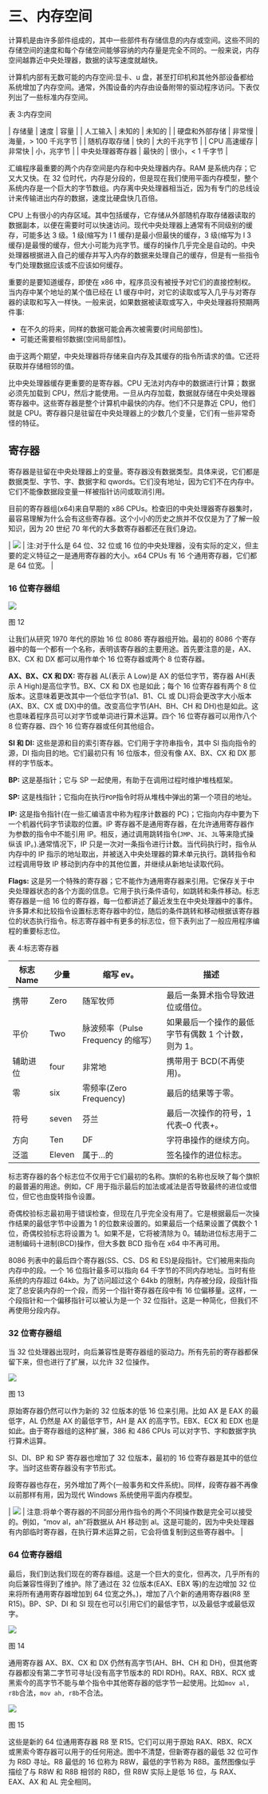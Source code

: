 # 三、内存空间

计算机是由许多部件组成的，其中一些部件有存储信息的内存或空间。这些不同的存储空间的速度和每个存储空间能够容纳的内存量是完全不同的。一般来说，内存空间越靠近中央处理器，数据的读写速度就越快。

计算机内部有无数可能的内存空间:显卡、u 盘，甚至打印机和其他外部设备都给系统增加了内存空间。通常，外围设备的内存由设备附带的驱动程序访问。下表仅列出了一些标准内存空间。

表 3:内存空间

| 存储量 | 速度 | 容量 |
| 人工输入 | 未知的 | 未知的 |
| 硬盘和外部存储 | 非常慢 | 海量，> 100 千兆字节 |
| 随机存取存储 | 快的 | 大的千兆字节 |
| CPU 高速缓存 | 非常快 | 小，兆字节 |
| 中央处理器寄存器 | 最快的 | 很小，< 1 千字节 |

汇编程序最重要的两个内存空间是内存和中央处理器内存。RAM 是系统内存；它又大又快。在 32 位时代，内存是分段的，但是现在我们使用平面内存模型，整个系统内存是一个巨大的字节数组。内存离中央处理器相当近，因为有专门的总线设计来传输进出内存的数据，速度比硬盘快几百倍。

CPU 上有很小的内存区域。其中包括缓存，它存储从外部随机存取存储器读取的数据副本，以便在需要时可以快速访问。现代中央处理器上通常有不同级别的缓存，可能多达 3 级。1 级(缩写为 l 1 缓存)是最小但最快的缓存，3 级(缩写为 l 3 缓存)是最慢的缓存，但大小可能为兆字节。缓存的操作几乎完全是自动的。中央处理器根据进入自己的缓存并写入内存的数据来处理自己的缓存，但是有一些指令专门处理数据应该或不应该如何缓存。

重要的是要知道缓存，即使在 x86 中，程序员没有被授予对它们的直接控制权。当内存中某个地址的某个值已经在 L1 缓存中时，对它的读取或写入几乎与对寄存器的读取和写入一样快。一般来说，如果数据被读取或写入，中央处理器将预期两件事:

*   在不久的将来，同样的数据可能会再次被需要(时间局部性)。
*   可能还需要相邻数据(空间局部性)。

由于这两个期望，中央处理器将存储来自内存及其缓存的指令所请求的值。它还将获取并存储相邻的值。

比中央处理器缓存更重要的是寄存器。CPU 无法对内存中的数据进行计算；数据必须先加载到 CPU，然后才能使用。一旦从内存加载，数据就存储在中央处理器寄存器中。这些寄存器是整个计算机中最快的内存。他们不只是靠近 CPU，他们就是 CPU。寄存器只是驻留在中央处理器上的少数几个变量，它们有一些非常奇怪的特征。

## 寄存器

寄存器是驻留在中央处理器上的变量。寄存器没有数据类型。具体来说，它们都是数据类型、字节、字、数据字和 qwords。它们没有地址，因为它们不在内存中。它们不能像数据段变量一样被指针访问或取消引用。

目前的寄存器组(x64)来自早期的 x86 CPUs。检查旧的中央处理器寄存器集时，最容易理解为什么会有这些寄存器。这个小小的历史之旅并不仅仅是为了了解一般知识，因为 20 世纪 70 年代的大多数寄存器都还在我们身边。

| ![](img/note.png) | 注:对于什么是 64 位、32 位或 16 位的中央处理器，没有实际的定义，但主要的定义特征之一是通用寄存器的大小。x64 CPUs 有 16 个通用寄存器，它们都是 64 位宽。 |

### 16 位寄存器组

![](img/image013.jpg)

图 12

让我们从研究 1970 年代的原始 16 位 8086 寄存器组开始。最初的 8086 个寄存器中的每一个都有一个名称，表明该寄存器的主要用途。首先要注意的是，AX、BX、CX 和 DX 都可以用作单个 16 位寄存器或两个 8 位寄存器。

**AX、BX、CX 和 DX:** 寄存器 AL(表示 A Low)是 AX 的低位字节，寄存器 AH(表示 A High)是高位字节。BX、CX 和 DX 也是如此；每个 16 位寄存器有两个 8 位版本。这意味着更改其中一个低位字节(a1、B1、CL 或 DL)将会更改字大小版本(AX、BX、CX 或 DX)中的值。改变高位字节(AH、BH、CH 和 DH)也是如此。这也意味着程序员可以对字节或单词进行算术运算。四个 16 位寄存器可以用作八个 8 位寄存器、四个 16 位寄存器或任何其他组合。

**SI 和 DI:** 这些是源和目的索引寄存器。它们用于字符串指令，其中 SI 指向指令的源，DI 指向目的地。它们最初只有 16 位版本，但没有像 AX、BX、CX 和 DX 那样的字节版本。

**BP:** 这是基指针；它与 SP 一起使用，有助于在调用过程时维护堆栈框架。

**SP:** 这是栈指针；它指向在执行`POP`指令时将从堆栈中弹出的第一个项目的地址。

**IP:** 这是指令指针(在一些汇编语言中称为程序计数器的 PC)；它指向内存中要为下一个机器代码字节读取的位置。IP 寄存器不是通用寄存器，在允许通用寄存器作为参数的指令中不能引用 IP。相反，通过调用跳转指令(`JMP`、`JE`、`JL`等来隐式操纵该 IP。).通常情况下，IP 只是一次对一条指令进行计数。当代码执行时，指令从内存中的 IP 指示的地址取出，并被送入中央处理器的算术单元执行。跳转指令和过程调用导致 IP 移动到内存中的其他位置，并继续从新地址读取代码。

**Flags:** 这是另一个特殊的寄存器；它不能作为通用寄存器来引用。它保存关于中央处理器状态的各个方面的信息。它用于执行条件语句，如跳转和条件移动。标志寄存器是一组 16 位的寄存器，每一位都讲述了最近发生在中央处理器中的事件。许多算术和比较指令设置标志寄存器中的位，随后的条件跳转和移动根据该寄存器位的状态执行指令。标志寄存器中有更多的标志位，但下表列出了一般应用程序编程的重要标志位。

表 4:标志寄存器

| 标志 Name | 少量 | 缩写 ev。 | 描述 |
| --- | --- | --- | --- |
| 携带 | Zero | 随军牧师 | 最后一条算术指令导致进位或借位。 |
| 平价 | Two | 脉波频率（Pulse Frequency 的缩写） | 如果最后一个操作的最低字节有偶数 1 个计数，则为 1。 |
| 辅助进位 | four | 非常地 | 携带用于 BCD(不再使用)。 |
| 零 | six | 零频率(Zero Frequency) | 最后的结果等于零。 |
| 符号 | seven | 芬兰 | 最后一次操作的符号，1 代表–0 代表+。 |
| 方向 | Ten | DF | 字符串操作的继续方向。 |
| 泛滥 | Eleven | 属于…的 | 签名操作的进位标志。 |

标志寄存器的各个标志位不仅用于它们最初的名称。旗帜的名称也反映了每个旗帜的最普遍的用途。例如，CF 用于指示最后的加法或减法是否导致最终的进位或借位，但它也由旋转指令设置。

奇偶校验标志最初用于错误检查，但现在几乎完全没有用了。它是根据最后一次操作结果的最低字节中设置为 1 的位数来设置的。如果最后一个结果设置了偶数个 1 位，奇偶校验标志将设置为 1。如果不是，它将被清除为 0。辅助进位标志用于二进制编码十进制(BCD)操作，但大多数 BCD 指令在 x64 中不再可用。

8086 列表中的最后四个寄存器(SS、CS、DS 和 ES)是段指针。它们被用来指向内存中的段。一个 16 位指针最多可以指向 64 千字节的不同内存地址。当时有些系统的内存超过 64kb。为了访问超过这个 64kb 的限制，内存被分段，段指针指定了总安装内存的一个段，而另一个指针寄存器在段中有 16 位偏移量。这样，一个段指针和一个偏移指针可以被认为是一个 32 位指针。这是一种简化，但我们不再使用分段内存。

### 32 位寄存器组

当 32 位处理器出现时，向后兼容性是寄存器组的驱动力。所有先前的寄存器都保留下来，但也进行了扩展，以允许 32 位操作。

![](img/image014.jpg)

图 13

原始寄存器仍然可以作为新的 32 位版本的低 16 位来引用。比如 AX 是 EAX 的最低字，AL 仍然是 AX 的最低字节，AH 是 AX 的高字节。EBX、ECX 和 EDX 也是如此。由于寄存器组的这种扩展，386 和 486 CPUs 可以对字节、字和数据字执行算术运算。

SI、DI、BP 和 SP 寄存器也增加了 32 位版本，最初的 16 位寄存器是其中的低位字。当时这些寄存器没有字节形式。

段寄存器也存在，另外增加了两个(一般事务和文件系统)。同样，段寄存器不再像以前那样有用，因为现代 Windows 系统使用平面内存模型。

| ![](img/note.png) | 注意:将单个寄存器的不同部分用作指令的两个不同操作数是完全可以接受的。例如，“mov al，ah”将数据从 AH 移动到 al。这是可能的，因为中央处理器有内部临时寄存器，在执行算术运算之前，它会将值复制到这些寄存器中。 |

### 64 位寄存器组

最后，我们到达我们现在的寄存器组。这是一个巨大的变化，但再次，几乎所有的向后兼容性得到了维护。除了通过在 32 位版本(EAX、EBX 等)的左边增加 32 位来将所有通用寄存器增加到 64 位宽之外。)，增加了八个新的通用寄存器(R8 至 R15)。BP、SP、DI 和 SI 现在也可以引用它们的最低字节，以及最低字或最低双字。

![](img/image015.jpg)

图 14

通用寄存器 AX、BX、CX 和 DX 仍然有高字节(AH、BH、CH 和 DH)，但其他寄存器都没有第二字节可寻址(没有高字节版本的 RDI RDH)。RAX、RBX、RCX 或黑索今的高字节不能与单个指令中其他寄存器的低字节一起使用。比如`mov al, r8b`合法，`mov ah, r8b`不合法。

![](img/image016.jpg)

图 15

这些是新的 64 位通用寄存器 R8 至 R15。它们可以用于原始 RAX、RBX、RCX 或黑索今寄存器可以用于的任何用途。图中不清楚，但新寄存器的最低 32 位可作为 R8D 寻址。R8 最低的 16 位称为 R8W，最低的字节称为 R8B。虽然图像似乎描绘了与 R8W 和 R8B 相邻的 R8D，但 R8W 实际上是低 16 位，与 RAX、EAX、AX 和 AL 完全相同。